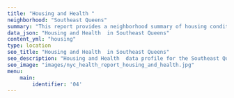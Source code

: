 ```yaml
---
title: "Housing and Health "
neighborhood: "Southeast Queens"
summary: "This report provides a neighborhood summary of housing conditions and related health outcomes. It also describes population characteristics that can increase vulnerability to housing hazards."
data_json: "Housing and Health  in Southeast Queens"
content_yml: "housing"
type: location
seo_title: "Housing and Health  in Southeast Queens"
seo_description: "Housing and Health  data profile for the Southeast Queens neighborhood of NYC."
seo_image: "images/nyc_health_report_housing_and_health.jpg"
menu:
    main:
        identifier: '04'
---
```

